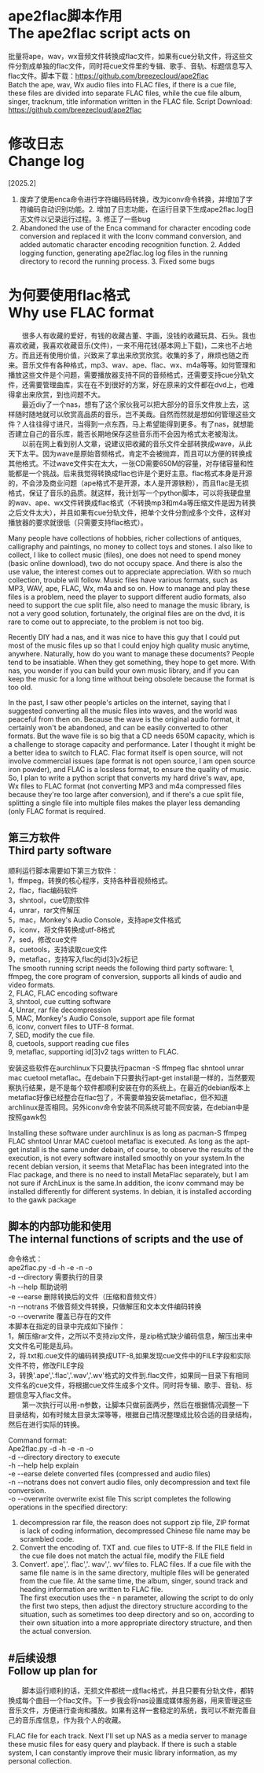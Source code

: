 ape2flac脚本作用<br>
The ape2flac script acts on<br>
======

  批量将ape，wav，wx音频文件转换成flac文件，如果有cue分轨文件，将这些文件分割成单独的flac文件，同时将cue文件里的专辑、歌手、音轨、标题信息写入flac文件。脚本下载：https://github.com/breezecloud/ape2flac<br>
  Batch the ape, wav, Wx audio files into FLAC files, if there is a cue file, these files are divided into separate FLAC files, while the cue file album, singer, tracknum, title information written in the FLAC file. Script Download: https://github.com/breezecloud/ape2flac<br>

修改日志<br>
Change log<br>
======

[2025.2] 
1. 废弃了使用enca命令进行字符编码码转换，改为iconv命令转换，并增加了字符编码自动识别功能。2. 增加了日志功能，在运行目录下生成ape2flac.log日志文件以记录运行过程。3. 修正了一些bug
1. Abandoned the use of the Enca command for character encoding code conversion and replaced it with the Iconv command conversion, and added automatic character encoding recognition function. 2. Added logging function, generating ape2flac.log log files in the running directory to record the running process. 3. Fixed some bugs

为何要使用flac格式<br>
Why use FLAC format <br>
======

　　很多人有收藏的爱好，有钱的收藏古董、字画，没钱的收藏玩具、石头。我也喜欢收藏，我喜欢收藏音乐(文件)，一来不用花钱(基本网上下载)，二来也不占地方。而且还有使用价值，兴致来了拿出来欣赏欣赏。收集的多了，麻烦也随之而来。音乐文件有各种格式，mp3、wav、ape、flac、wx、m4a等等。如何管理和播放这些文件是个问题，需要播放器支持不同的音频格式，还需要支持cue分轨文件，还需要管理曲库，实在在不到很好的方案，好在原来的文件都在dvd上，也难得拿出来欣赏，到也问题不大。  
　　最近diy了一个nas，想有了这个家伙我可以把大部分的音乐文件放上去，这样随时随地就可以欣赏高品质的音乐，岂不美哉。自然而然就是想如何管理这些文件？人往往得寸进尺，当得到一点东西，马上希望能得到更多。有了nas，就想能否建立自己的音乐库，能否长期地保存这些音乐而不会因为格式太老被淘汰。  
　　以前在网上看到别人文章，说建议把收藏的音乐文件全部转换成wave，从此天下太平。因为wave是原始音频格式，肯定不会被抛弃，而且可以方便的转换成其他格式。不过wave文件实在太大，一张CD需要650M的容量，对存储容量和性能都是一个挑战。后来我觉得转换成flac也许是个更好主意。flac格式本身是开源的，不会涉及商业问题（ape格式不是开源，本人是开源铁粉），而且flac是无损格式，保证了音乐的品质。就这样，我计划写一个python脚本，可以将我硬盘里的wav、ape、wx文件转换成flac格式（不转换mp3和m4a等压缩文件是因为转换之后文件太大），并且如果有cue分轨文件，把单个文件分割成多个文件，这样对播放器的要求就很低（只需要支持flac格式）。<br>

Many people have collections of hobbies, richer collections of antiques, calligraphy and paintings, no money to collect toys and stones. I also like to collect, I like to collect music (files), one does not need to spend money (basic online download), two do not occupy space. And there is also the use value, the interest comes out to appreciate appreciation. With so much collection, trouble will follow. Music files have various formats, such as MP3, WAV, ape, FLAC, Wx, m4a and so on. How to manage and play these files is a problem, need the player to support different audio formats, also need to support the cue split file, also need to manage the music library, is not a very good solution, fortunately, the original files are on the dvd, it is rare to come out to appreciate, to the problem is not too big.

Recently DIY had a nas, and it was nice to have this guy that I could put most of the music files up so that I could enjoy high quality music anytime, anywhere. Naturally, how do you want to manage these documents? People tend to be insatiable. When they get something, they hope to get more. With nas, you wonder if you can build your own music library, and if you can keep the music for a long time without being obsolete because the format is too old.

In the past, I saw other people's articles on the internet, saying that I suggested converting all the music files into waves, and the world was peaceful from then on. Because the wave is the original audio format, it certainly won't be abandoned, and can be easily converted to other formats. But the wave file is so big that a CD needs 650M capacity, which is a challenge to storage capacity and performance. Later I thought it might be a better idea to switch to FLAC. Flac format itself is open source, will not involve commercial issues (ape format is not open source, I am open source iron powder), and FLAC is a lossless format, to ensure the quality of music. So, I plan to write a python script that converts my hard drive's wav, ape, Wx files to FLAC format (not converting MP3 and m4a compressed files because they're too large after conversion), and if there's a cue split file, splitting a single file into multiple files makes the player less demanding (only FLAC format is required. <br>

第三方软件<br>
Third party software <br>
---

顺利运行脚本需要如下第三方软件：  
1，ffmpeg，转换的核心程序，支持各种音视频格式。 <br> 
2，flac，flac编码软件  <br>
3，shntool，cue切割软件  <br>
4，unrar，rar文件解压  <br>
5，mac，Monkey's Audio Console，支持ape文件格式  <br>
6，iconv，将文件转换成utf-8格式 <br>
7，sed，修改cue文件<br>
8，cuetools，支持读取cue文件<br>
9，metaflac，支持写入flac的id[3]v2标记<br>
The smooth running script needs the following third party software:
1, ffmpeg, the core program of conversion, supports all kinds of audio and video formats.<br>
2, FLAC, FLAC encoding software<br>
3, shntool, cue cutting software<br>
4, Unrar, rar file decompression<br>
5, MAC, Monkey's Audio Console, support ape file format<br>
6, iconv, convert files to UTF-8 format.<br>
7, SED, modify the cue file.<br>
8, cuetools, support reading cue files<br>
9, metaflac, supporting id[3]v2 tags written to FLAC.<br>

安装这些软件在aurchlinux下只要执行pacman -S ffmpeg flac shntool unrar mac  cuetool metaflac。在debain下只要执行apt-get install是一样的，当然要观察执行结果，是不是每个软件都顺利安装在你的系统上。在最近的debian版本上metaflac好像已经整合在flac包了，不需要单独安装metaflac，但不知道archlinux是否相同。另外iconv命令安装不同系统可能不同安装，在debian中是按照gawk包<br>

Installing these software under aurchlinux is as long as pacman-S ffmpeg FLAC shntool Unrar MAC  cuetool metaflac is executed. As long as the apt-get install is the same under debain, of course, to observe the results of the execution, is not every software installed smoothly on your system.In the recent debian version, it seems that MetaFlac has been integrated into the Flac package, and there is no need to install MetaFlac separately, but I am not sure if ArchLinux is the same.In addition, the iconv command may be installed differently for different systems. In debian, it is installed according to the gawk package<br>

脚本的内部功能和使用<br>
The internal functions of scripts and the use of <br>
---

命令格式：  
ape2flac.py -d <directory> -h -e -n -o <br>
-d --directory 需要执行的目录  <br>
-h --help 帮助说明  <br>
-e --earse 删除转换后的文件（压缩和音频文件）  <br>
-n --notrans 不做音频文件转换，只做解压和文本文件编码转换  <br>
-o --overwrite 覆盖已存在的文件<br>
本脚本在指定的目录中完成如下操作：  <br>
1，解压缩rar文件，之所以不支持zip文件，是zip格式缺少编码信息，解压出来中文文件名可能是乱码。  <br>
2，将.txt和.cue文件的编码转换成UTF-8,如果发现cue文件中的FILE字段和实际文件不符，修改FILE字段<br>
3，转换'.ape','.flac','.wav','.wv'格式的文件到.flac文件，如果同一目录下有相同文件名的cue文件，将根据cue文件生成多个文件。同时将专辑、歌手、音轨、标题信息写入flac文件。<br>
　　第一次执行可以用-n参数，让脚本只做前面两步，然后在根据情况调整一下目录结构，如有时候太目录太深等等，根据自己情况整理成比较合适的目录结构，然后在进行实际的转换。<br>  
	
Command format:<br>
Ape2flac.py -d <directory> -h -e -n -o <br>
-d --directory directory to execute<br>
-h --help help explain<br>
-e --earse delete converted files (compressed and audio files)<br>
-n --notrans does not convert audio files, only decompression and text file conversion.<br>
-o --overwrite overwrite exist file
This script completes the following operations in the specified directory:<br>
1. decompression rar file, the reason does not support zip file, ZIP format is lack of coding information, decompressed Chinese file name may be scrambled code.<br>
2. Convert the encoding of. TXT and. cue files to UTF-8. If the FILE field in the cue file does not match the actual file, modify the FILE field<br>
3. Convert'. ape','. flac','. wav','. wv'files to. FLAC files. If a cue file with the same file name is in the same directory, multiple files will be generated from the cue file. At the same time, the album, singer, sound track and heading information are written to FLAC file.<br>
The first execution uses the - n parameter, allowing the script to do only the first two steps, then adjust the directory structure according to the situation, such as sometimes too deep directory and so on, according to their own situation into a more appropriate directory structure, and then the actual conversion. <br>

#后续设想<br>
Follow up plan for <br>
---

　　脚本运行顺利的话，无损文件都统一成flac格式，并且只要有分轨文件，都转换成每个曲目一个flac文件。下一步我会将nas设置成媒体服务器，用来管理这些音乐文件，方便进行查询和播放。如果有这样一套稳定的系统，我可以不断完善自己的音乐库信息，作为我个人的收藏。 

FLAC file for each track. Next I'll set up NAS as a media server to manage these music files for easy query and playback. If there is such a stable system, I can constantly improve their music library information, as my personal collection. 
